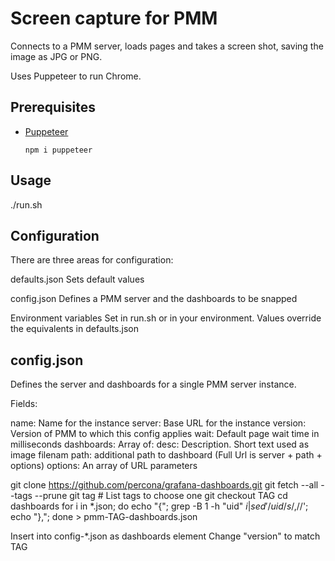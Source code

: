 # Screen capture for PMM

Connects to a PMM server, loads pages and takes a screen shot, saving the image as JPG or PNG.

Uses Puppeteer to run Chrome.

## Prerequisites

- [Puppeteer](https://github.com/puppeteer/puppeteer)

   `npm i puppeteer`

## Usage

./run.sh

## Configuration

There are three areas for configuration:

defaults.json Sets default values

config.json Defines a PMM server and the dashboards to be snapped 

Environment variables Set in run.sh or in your environment. Values override the equivalents in defaults.json

## config.json

Defines the server and dashboards for a single PMM server instance.

Fields:

name: Name for the instance
server: Base URL for the instance
version: Version of PMM to which this config applies
wait: Default page wait time in milliseconds
dashboards: Array of:
  desc: Description. Short text used as image filenam
  path: additional path to dashboard (Full Url is server + path + options)
options: An array of URL parameters



git clone https://github.com/percona/grafana-dashboards.git
git fetch --all --tags --prune
git tag # List tags to choose one
git checkout TAG
cd dashboards
for i in *.json; do echo "{"; grep -B 1 -h \"uid\" $i | sed '/uid/s/,$//'; echo "},"; done > pmm-TAG-dashboards.json

Insert into config-*.json as dashboards element
Change "version" to match TAG
